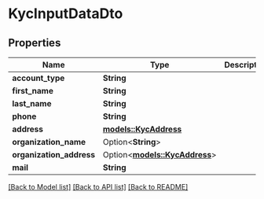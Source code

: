 # KycInputDataDto

## Properties

Name | Type | Description | Notes
------------ | ------------- | ------------- | -------------
**account_type** | **String** |  | 
**first_name** | **String** |  | 
**last_name** | **String** |  | 
**phone** | **String** |  | 
**address** | [**models::KycAddress**](KycAddress.md) |  | 
**organization_name** | Option<**String**> |  | [optional]
**organization_address** | Option<[**models::KycAddress**](KycAddress.md)> |  | [optional]
**mail** | **String** |  | 

[[Back to Model list]](../README.md#documentation-for-models) [[Back to API list]](../README.md#documentation-for-api-endpoints) [[Back to README]](../README.md)


